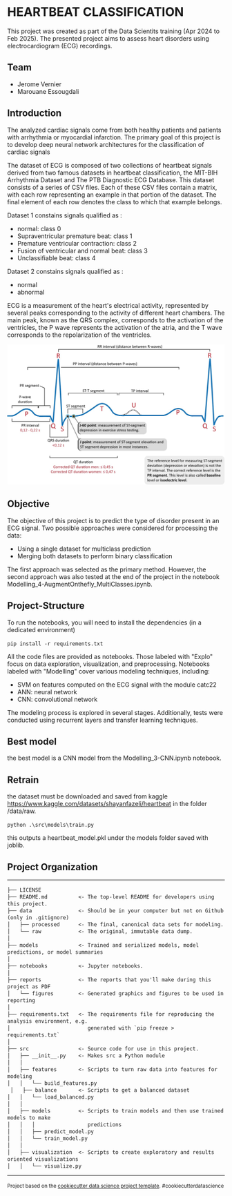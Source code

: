 HEARTBEAT CLASSIFICATION
==============================

This project was created as part of the Data Scientits training  (Apr 2024 to Feb 2025). The presented project aims to assess heart disorders using electrocardiogram (ECG) recordings.

## Team
 - Jerome Vernier
 - Marouane Essougdali

## Introduction

 The analyzed cardiac signals come from both healthy patients and patients with arrhythmia or myocardial infarction. The primary goal of this project is to develop deep neural network architectures for the classification of cardiac signals

The dataset of ECG is composed of two collections of heartbeat signals derived from two famous datasets in heartbeat classification, the MIT-BIH Arrhythmia Dataset and The PTB Diagnostic ECG Database.
This dataset consists of a series of CSV files. Each of these CSV files contain a matrix, with each row representing an example in that portion of the dataset. The final element of each row denotes the class to which that example belongs.

Dataset 1 constains signals qualified as :
- normal: class 0
- Supraventricular premature beat: class 1
- Premature ventricular contraction: class 2
- Fusion of ventricular and normal beat: class 3
- Unclassifiable beat: class 4

Dataset 2 constains signals qualified as :
- normal
- abnormal

ECG is a measurement of the heart's electrical activity, represented by several peaks corresponding to the activity of different heart chambers. The main peak, known as the QRS complex, corresponds to the activation of the ventricles, the P wave represents the activation of the atria, and the T wave corresponds to the repolarization of the ventricles.

![ECG](reports/figures/ekg-ecg-interpretation-p-qrs-st-t-wave.jpg)

## Objective

The objective of this project is to predict the type of disorder present in an ECG signal. Two possible approaches were considered for processing the data:
- Using a single dataset for multiclass prediction
- Merging both datasets to perform binary classification

The first approach was selected as the primary method. However, the second approach was also tested at the end of the project in the notebook Modelling_4-AugmentOnthefly_MultiClasses.ipynb.

## Project-Structure

To run the notebooks, you will need to install the dependencies (in a dedicated environment)


`pip install -r requirements.txt`

All the code files are provided as notebooks. Those labeled with "Explo" focus on data exploration, visualization, and preprocessing. Notebooks labeled with "Modelling" cover various modeling techniques, including:
- SVM on features computed on the ECG signal with the module catc22
- ANN: neural network
- CNN: convolutional network

The modeling process is explored in several stages. Additionally, tests were conducted using recurrent layers and transfer learning techniques.


## Best model 

the best model is a CNN model from the Modelling_3-CNN.ipynb notebook.

## Retrain
the dataset must be downloaded and saved from kaggle https://www.kaggle.com/datasets/shayanfazeli/heartbeat in the folder /data/raw.

`python .\src\models\train.py`

this outputs a heartbeat_model.pkl under the models folder saved with joblib.

## Project Organization
------------

    ├── LICENSE
    ├── README.md          <- The top-level README for developers using this project.
    ├── data               <- Should be in your computer but not on Github (only in .gitignore)
    │   ├── processed      <- The final, canonical data sets for modeling.
    │   └── raw            <- The original, immutable data dump.
    │
    ├── models             <- Trained and serialized models, model predictions, or model summaries
    │
    ├── notebooks          <- Jupyter notebooks.
    │
    ├── reports            <- The reports that you'll make during this project as PDF
    │   └── figures        <- Generated graphics and figures to be used in reporting
    │
    ├── requirements.txt   <- The requirements file for reproducing the analysis environment, e.g.
    │                         generated with `pip freeze > requirements.txt`
    │
    ├── src                <- Source code for use in this project.
    │   ├── __init__.py    <- Makes src a Python module
    │   │
    │   ├── features       <- Scripts to turn raw data into features for modeling
    │   │   └── build_features.py
     │   ├── balance       <- Scripts to get a balanced dataset
    │   │   └── load_balanced.py
    │   │
    │   ├── models         <- Scripts to train models and then use trained models to make
    │   │   │                 predictions
    │   │   ├── predict_model.py
    │   │   └── train_model.py
    │   │
    │   ├── visualization  <- Scripts to create exploratory and results oriented visualizations
    │   │   └── visualize.py

--------

<p><small>Project based on the <a target="_blank" href="https://drivendata.github.io/cookiecutter-data-science/">cookiecutter data science project template</a>. #cookiecutterdatascience</small></p>
